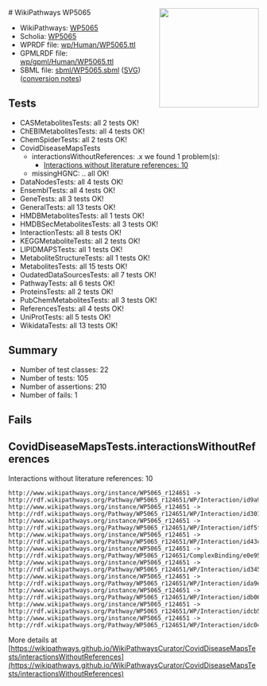 <img style="float: right; width: 200px" src="../logo.png" />
# WikiPathways WP5065

* WikiPathways: [WP5065](https://identifiers.org/wikipathways:WP5065)
* Scholia: [WP5065](https://scholia.toolforge.org/wikipathways/WP5065)
* WPRDF file: [wp/Human/WP5065.ttl](../wp/Human/WP5065.ttl)
* GPMLRDF file: [wp/gpml/Human/WP5065.ttl](../wp/gpml/Human/WP5065.ttl)
* SBML file: [sbml/WP5065.sbml](../sbml/WP5065.sbml) ([SVG](../sbml/WP5065.svg)) ([conversion notes](../sbml/WP5065.txt))

## Tests
* CASMetabolitesTests: all 2 tests OK!
* ChEBIMetabolitesTests: all 4 tests OK!
* ChemSpiderTests: all 2 tests OK!
* CovidDiseaseMapsTests
    * interactionsWithoutReferences: .x we found 1 problem(s):
        * [Interactions without literature references: 10](#9701cce1)
    * missingHGNC: .. all OK!
* DataNodesTests: all 4 tests OK!
* EnsemblTests: all 4 tests OK!
* GeneTests: all 3 tests OK!
* GeneralTests: all 13 tests OK!
* HMDBMetabolitesTests: all 1 tests OK!
* HMDBSecMetabolitesTests: all 3 tests OK!
* InteractionTests: all 8 tests OK!
* KEGGMetaboliteTests: all 2 tests OK!
* LIPIDMAPSTests: all 1 tests OK!
* MetaboliteStructureTests: all 1 tests OK!
* MetabolitesTests: all 15 tests OK!
* OudatedDataSourcesTests: all 7 tests OK!
* PathwayTests: all 6 tests OK!
* ProteinsTests: all 2 tests OK!
* PubChemMetabolitesTests: all 3 tests OK!
* ReferencesTests: all 4 tests OK!
* UniProtTests: all 5 tests OK!
* WikidataTests: all 13 tests OK!


## Summary

* Number of test classes: 22
* Number of tests: 105
* Number of assertions: 210
* Number of fails: 1

## Fails

<a name="9701cce1" />

## CovidDiseaseMapsTests.interactionsWithoutReferences

Interactions without literature references: 10
```
http://www.wikipathways.org/instance/WP5065_r124651 -> http://rdf.wikipathways.org/Pathway/WP5065_r124651/WP/Interaction/id9a9099b7
http://www.wikipathways.org/instance/WP5065_r124651 -> http://rdf.wikipathways.org/Pathway/WP5065_r124651/WP/Interaction/id30105322
http://www.wikipathways.org/instance/WP5065_r124651 -> http://rdf.wikipathways.org/Pathway/WP5065_r124651/WP/Interaction/idf5f63b5b
http://www.wikipathways.org/instance/WP5065_r124651 -> http://rdf.wikipathways.org/Pathway/WP5065_r124651/WP/Interaction/id43cd660f
http://www.wikipathways.org/instance/WP5065_r124651 -> http://rdf.wikipathways.org/Pathway/WP5065_r124651/ComplexBinding/e0e95
http://www.wikipathways.org/instance/WP5065_r124651 -> http://rdf.wikipathways.org/Pathway/WP5065_r124651/WP/Interaction/id34540c1c
http://www.wikipathways.org/instance/WP5065_r124651 -> http://rdf.wikipathways.org/Pathway/WP5065_r124651/WP/Interaction/ida9ef11ca
http://www.wikipathways.org/instance/WP5065_r124651 -> http://rdf.wikipathways.org/Pathway/WP5065_r124651/WP/Interaction/idb065e73b
http://www.wikipathways.org/instance/WP5065_r124651 -> http://rdf.wikipathways.org/Pathway/WP5065_r124651/WP/Interaction/idcb5a79c6
http://www.wikipathways.org/instance/WP5065_r124651 -> http://rdf.wikipathways.org/Pathway/WP5065_r124651/WP/Interaction/idc047fb67
```

More details at [https://wikipathways.github.io/WikiPathwaysCurator/CovidDiseaseMapsTests/interactionsWithoutReferences](https://wikipathways.github.io/WikiPathwaysCurator/CovidDiseaseMapsTests/interactionsWithoutReferences)

